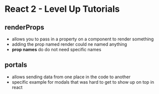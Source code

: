 # React 2 - Level Up Tutorials

## renderProps

- allows you to pass in a property on a component to render something
- adding the prop named render could ne named anything
- **prop names** do do not need specific names

## portals

- allows sending data from one place in the code to another
- specific example for modals that was hard to get to show up on top in react

